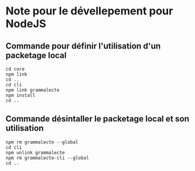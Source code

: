 # Note pour le dévellepement pour NodeJS

## Commande pour définir l'utilisation d'un packetage local

```
cd core
npm link
cd ..
cd cli
npm link grammalecte
npm install
cd ..
```

## Commande désintaller le packetage local et son utilisation

```
npm rm grammalecte --global
cd cli
npm unlink grammalecte
npm rm grammalecte-cli --global
cd ..
```
